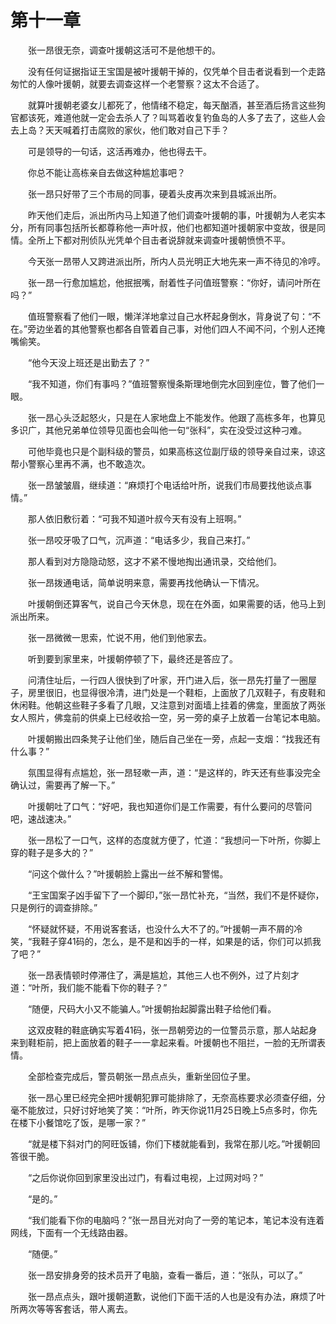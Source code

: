 #	第十一章

　　张一昂很无奈，调查叶援朝这活可不是他想干的。

　　没有任何证据指证王宝国是被叶援朝干掉的，仅凭单个目击者说看到一个走路匆忙的人像叶援朝，就要去调查这样一个老警察？这太不合适了。

　　就算叶援朝老婆女儿都死了，他情绪不稳定，每天酗酒，甚至酒后扬言这些狗官都该死，难道他就一定会去杀人了？叫骂着收复钓鱼岛的人多了去了，这些人会去上岛？天天喊着打击腐败的家伙，他们敢对自己下手？

　　可是领导的一句话，这活再难办，他也得去干。

　　你总不能让高栋亲自去做这种尴尬事吧？

　　张一昂只好带了三个市局的同事，硬着头皮再次来到县城派出所。

　　昨天他们走后，派出所内马上知道了他们调查叶援朝的事，叶援朝为人老实本分，所有同事包括所长都尊称他一声叶叔，他们也都知道叶援朝家中变故，很是同情。全所上下都对刑侦队光凭单个目击者说辞就来调查叶援朝愤愤不平。

　　今天张一昂带人又跨进派出所，所内人员光明正大地先来一声不待见的冷哼。

　　张一昂一行愈加尴尬，他抿抿嘴，耐着性子问值班警察：“你好，请问叶所在吗？”

　　值班警察看了他们一眼，懒洋洋地拿过自己水杯起身倒水，背身说了句：“不在。”旁边坐着的其他警察也都各自管着自己事，对他们四人不闻不问，个别人还掩嘴偷笑。

　　“他今天没上班还是出勤去了？”

　　“我不知道，你们有事吗？”值班警察慢条斯理地倒完水回到座位，瞥了他们一眼。

　　张一昂心头泛起怒火，只是在人家地盘上不能发作。他跟了高栋多年，也算见多识广，其他兄弟单位领导见面也会叫他一句“张科”，实在没受过这种刁难。

　　可他毕竟也只是个副科级的警员，如果高栋这位副厅级的领导亲自过来，谅这帮小警察心里再不满，也不敢造次。

　　张一昂皱皱眉，继续道：“麻烦打个电话给叶所，说我们市局要找他谈点事情。”

　　那人依旧敷衍着：“可我不知道叶叔今天有没有上班啊。”

　　张一昂咬牙吸了口气，沉声道：“电话多少，我自己来打。”

　　那人看到对方隐隐动怒，这才不紧不慢地掏出通讯录，交给他们。

　　张一昂拨通电话，简单说明来意，需要再找他确认一下情况。

　　叶援朝倒还算客气，说自己今天休息，现在在外面，如果需要的话，他马上到派出所来。

　　张一昂微微一思索，忙说不用，他们到他家去。

　　听到要到家里来，叶援朝停顿了下，最终还是答应了。

　　问清住址后，一行四人很快到了叶家，开门进入后，张一昂先打量了一圈屋子，房里很旧，也显得很冷清，进门处是一个鞋柜，上面放了几双鞋子，有皮鞋和休闲鞋。他朝这些鞋子多看了几眼，又注意到对面墙上挂着的佛龛，里面放了两张女人照片，佛龛前的供桌上已经收拾一空，另一旁的桌子上放着一台笔记本电脑。

　　叶援朝搬出四条凳子让他们坐，随后自己坐在一旁，点起一支烟：“找我还有什么事？”

　　氛围显得有点尴尬，张一昂轻嗽一声，道：“是这样的，昨天还有些事没完全确认过，需要再了解一下。”

　　叶援朝吐了口气：“好吧，我也知道你们是工作需要，有什么要问的尽管问吧，速战速决。”

　　张一昂松了一口气，这样的态度就方便了，忙道：“我想问一下叶所，你脚上穿的鞋子是多大的？”

　　“问这个做什么？”叶援朝脸上露出一丝不解和警惕。

　　“王宝国案子凶手留下了一个脚印，”张一昂忙补充，“当然，我们不是怀疑你，只是例行的调查排除。”

　　“怀疑就怀疑，不用说客套话，也没什么大不了的。”叶援朝一声不屑的冷笑，“我鞋子穿41码的，怎么，是不是和凶手的一样，如果是的话，你们可以抓我了吧？”

　　张一昂表情顿时停滞住了，满是尴尬，其他三人也不例外，过了片刻才道：“叶所，我们能不能看下你的鞋子？”

　　“随便，尺码大小又不能骗人。”叶援朝抬起脚露出鞋子给他们看。

　　这双皮鞋的鞋底确实写着41码，张一昂朝旁边的一位警员示意，那人站起身来到鞋柜前，把上面放着的鞋子一一拿起来看。叶援朝也不阻拦，一脸的无所谓表情。

　　全部检查完成后，警员朝张一昂点点头，重新坐回位子里。

　　张一昂心里已经完全把叶援朝犯罪可能排除了，无奈高栋要求必须查仔细，分毫不能放过，只好讨好地笑了笑：“叶所，昨天你说11月25日晚上5点多时，你先在楼下小餐馆吃了饭，是哪一家？”

　　“就是楼下斜对门的阿旺饭铺，你们下楼就能看到，我常在那儿吃。”叶援朝回答很干脆。

　　“之后你说你回到家里没出过门，有看过电视，上过网对吗？”

　　“是的。”

　　“我们能看下你的电脑吗？”张一昂目光对向了一旁的笔记本，笔记本没有连着网线，下面有一个无线路由器。

　　“随便。”

　　张一昂安排身旁的技术员开了电脑，查看一番后，道：“张队，可以了。”

　　张一昂点点头，跟叶援朝道歉，说他们下面干活的人也是没有办法，麻烦了叶所两次等等客套话，带人离去。

